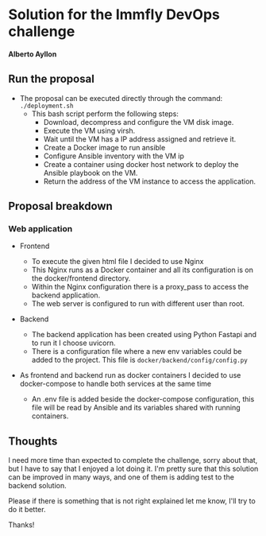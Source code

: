# Solution for the Immfly DevOps challenge 
#### Alberto Ayllon

## Run the proposal

- The proposal can be executed directly through the command: `./deployment.sh`
   - This bash script perform the following steps:
     - Download, decompress and configure the VM disk image.
     - Execute the VM using virsh.
     - Wait until the VM has a IP address assigned and retrieve it.
     - Create a Docker image to run ansible
     - Configure Ansible inventory with the VM ip
     - Create a container using docker host network to deploy the Ansible playbook on the VM.
     - Return the address of the VM instance to access the application.

## Proposal breakdown

### Web application
- Frontend
  - To execute the given html file I decided to use Nginx
  - This Nginx runs as a Docker container and all its configuration is on the
    docker/frontend directory.
  - Within the Nginx configuration there is a proxy_pass to access the backend application.
  - The web server is configured to run with different user than root.

- Backend 
  - The backend application has been created using Python Fastapi and to run it I choose uvicorn.
  - There is a configuration file where a new env variables could be added to the project. This file is `docker/backend/config/config.py`

- As frontend and backend run as docker containers I decided to use docker-compose to handle both services at the same time
  - An .env file is added beside the docker-compose configuration, this file will be read by Ansible and its variables shared with running containers.


## Thoughts
I need more time than expected to complete the challenge, sorry about that, but I have to say that I enjoyed a lot doing it.
I'm pretty sure that this solution can be improved in many ways, and one of them is adding test to the backend solution.

Please if there is something that is not right explained let me know, I'll try to do it better.

Thanks!